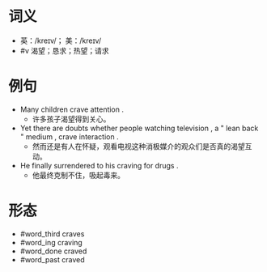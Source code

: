 # 词义
- 英：/kreɪv/； 美：/kreɪv/
- #v 渴望；恳求；热望；请求
# 例句
- Many children crave attention .
	- 许多孩子渴望得到关心。
- Yet there are doubts whether people watching television , a " lean back " medium , crave interaction .
	- 然而还是有人在怀疑，观看电视这种消极媒介的观众们是否真的渴望互动。
- He finally surrendered to his craving for drugs .
	- 他最终克制不住，吸起毒来。
# 形态
- #word_third craves
- #word_ing craving
- #word_done craved
- #word_past craved
